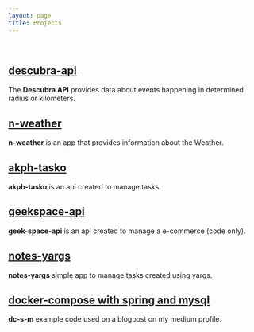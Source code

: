 ```yaml
---
layout: page
title: Projects
---
```


<br/>

## <a href="https://github.com/kewynakshlley/descubra-api" target="_blank">descubra-api</a>

The **Descubra API** provides data about events happening in determined radius or kilometers.


## <a href="https://github.com/kewynakshlley/n-weather" target="_blank">n-weather</a>


**n-weather** is an app that provides information about the Weather. 

## <a href="https://github.com/kewynakshlley/akph-tasko" target="_blank">akph-tasko</a>


**akph-tasko** is an api created to manage tasks.

## <a href="https://github.com/kewynakshlley/geek-space-api" target="_blank">geekspace-api</a>


**geek-space-api** is an api created to manage a e-commerce (code only).

## <a href="https://github.com/kewynakshlley/notes-yargs" target="_blank">notes-yargs</a>


**notes-yargs** simple app to manage tasks created using yargs.

## <a href="https://github.com/kewynakshlley/dc-s-m" target="_blank">docker-compose with spring and mysql</a>


**dc-s-m** example code used on a blogpost on my medium profile.


